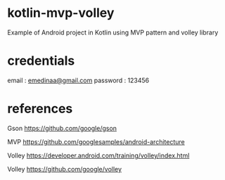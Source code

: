 # kotlin-mvp-volley
Example of Android project in Kotlin using MVP pattern and volley library


# credentials

email : emedinaa@gmail.com
password : 123456

# references

Gson https://github.com/google/gson

MVP https://github.com/googlesamples/android-architecture

Volley https://developer.android.com/training/volley/index.html

Volley https://github.com/google/volley
